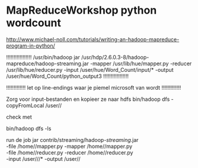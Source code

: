 # MapReduceWorkshop python wordcount

http://www.michael-noll.com/tutorials/writing-an-hadoop-mapreduce-program-in-python/

!!!!!!!!!!!!!!!!!
/usr/bin/hadoop jar /usr/hdp/2.6.0.3-8/hadoop-mapreduce/hadoop-streaming.jar -mapper /usr/lib/hue/mapper.py -reducer /usr/lib/hue/reducer.py -input /user/hue/Word_Count/input/* -output /user/hue/Word_Count/python_output3
!!!!!!!!!!!!!!!!!

!!!!!!!!!!!!!
let op line-endings waar je piemel microsoft van wordt
!!!!!!!!!!!!!

Zorg voor input-bestanden en kopieer ze naar hdfs
bin/hadoop dfs -copyFromLocal <input-bestandendir> /user/<gebruiker>/<input-bestandendir>

check met 

bin/hadoop dfs -ls

run de job
jar contrib/streaming/hadoop-*streaming*.jar \
-file /home/<gebruiker>/mapper.py    -mapper /home/<gebruiker>/mapper.py \
-file /home/<gebruiker>/reducer.py   -reducer /home/<gebruiker>/reducer.py \
-input /user/<gebruiker>/<input-bestandendir>/* -output /user/<gebruiker>/<output-dir>
